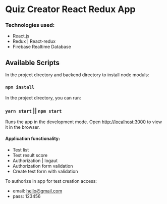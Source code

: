 # Quiz Creator React Redux App

### Technologies used:
* React.js
* Redux | React-redux
* Firebase Realtime Database

## Available Scripts

In the project directory and backend directory to install node moduls:
### `npm install`

In the project directory, you can run:
### `yarn start` || `npm start`

Runs the app in the development mode.
Open [http://localhost:3000](http://localhost:3000) to view it in the browser.


#### Application functionality:
  - Test list
  - Test result score
  - Authorization | logaut
  - Authorization form validation
  - Create test form with validation

To authorize in app for test creation access:
  - email: hello@gmail.com
  - pass: 123456


